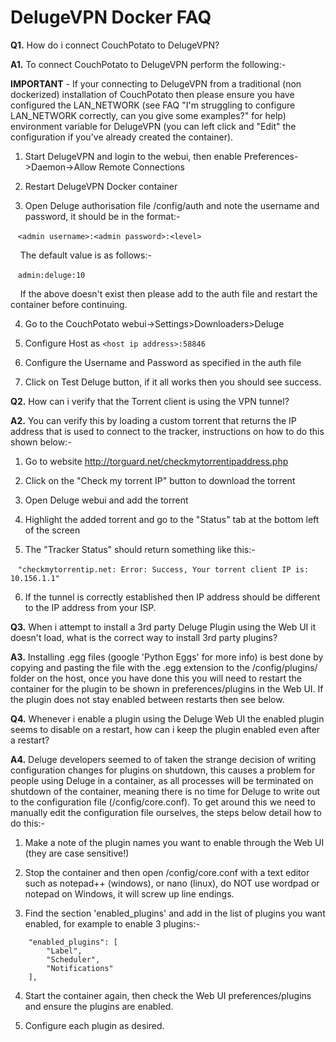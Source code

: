 # **DelugeVPN Docker FAQ**

**Q1.** How do i connect CouchPotato to DelugeVPN?

**A1.** To connect CouchPotato to DelugeVPN perform the following:-

**IMPORTANT** - If your connecting to DelugeVPN from a traditional (non dockerized) installation of CouchPotato then please ensure you have configured the LAN_NETWORK (see FAQ "I'm struggling to configure LAN_NETWORK correctly, can you give some examples?" for help) environment variable for DelugeVPN (you can left click and "Edit" the configuration if you've already created the container).

1. Start DelugeVPN and login to the webui, then enable Preferences->Daemon->Allow Remote Connections

2. Restart DelugeVPN Docker container

3. Open Deluge authorisation file /config/auth and note the username and password, it should be in the format:-

&nbsp;&nbsp; ```<admin username>:<admin password>:<level>```

&nbsp;&nbsp;&nbsp; The default value is as follows:-

&nbsp;&nbsp; ```admin:deluge:10```

&nbsp;&nbsp;&nbsp; If the above doesn't exist then please add to the auth file and restart the container before continuing.

4. Go to the CouchPotato webui->Settings>Downloaders>Deluge

5. Configure Host as ```<host ip address>:58846```

6. Configure the Username and Password as specified in the auth file

7. Click on Test Deluge button, if it all works then you should see success.

**Q2.** How can i verify that the Torrent client is using the VPN tunnel?

**A2.** You can verify this by loading a custom torrent that returns the IP address that is used to connect to the tracker, instructions on how to do this shown below:-

1. Go to website http://torguard.net/checkmytorrentipaddress.php

2. Click on the "Check my torrent IP" button to download the torrent

3. Open Deluge webui and add the torrent

4. Highlight the added torrent and go to the "Status" tab at the bottom left of the screen

5. The "Tracker Status" should return something like this:-

&nbsp;&nbsp; ```"checkmytorrentip.net: Error: Success, Your torrent client IP is: 10.156.1.1"```

6. If the tunnel is correctly established then IP address should be different to the IP address from your ISP.

**Q3.** When i attempt to install a 3rd party Deluge Plugin using the Web UI it doesn't load, what is the correct way to install 3rd party plugins?

**A3.** Installing .egg files (google 'Python Eggs' for more info) is best done by copying and pasting the file with the .egg extension to the /config/plugins/ folder on the host, once you have done this you will need to restart the container for the plugin to be shown in preferences/plugins in the Web UI. If the plugin does not stay enabled between restarts then see below.

**Q4.** Whenever i enable a plugin using the Deluge Web UI the enabled plugin seems to disable on a restart, how can i keep the plugin enabled even after a restart?

**A4.** Deluge developers seemed to of taken the strange decision of writing configuration changes for plugins on shutdown, this causes a problem for people using Deluge in a container, as all processes will be terminated on shutdown of the container, meaning there is no time for Deluge to write out to the configuration file (/config/core.conf). To get around this we need to manually edit the configuration file ourselves, the steps below detail how to do this:-

1. Make a note of the plugin names you want to enable through the Web UI (they are case sensitive!)

2. Stop the container and then open /config/core.conf with a text editor such as notepad++ (windows), or nano (linux), do NOT use wordpad or notepad on Windows, it will screw up line endings.

3. Find the section 'enabled_plugins' and add in the list of plugins you want enabled, for example to enable 3 plugins:-

```
    "enabled_plugins": [
        "Label",
        "Scheduler",
        "Notifications"
    ],
```

4. Start the container again, then check the Web UI preferences/plugins and ensure the plugins are enabled.

5. Configure each plugin as desired.